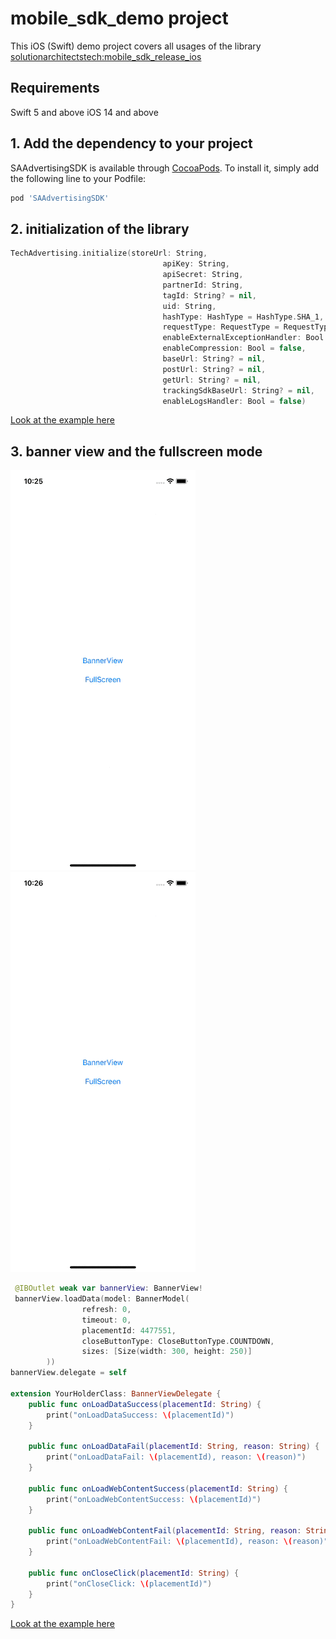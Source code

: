 # mobile_sdk_demo project
This iOS (Swift) demo project covers all usages of the library [solutionarchitectstech:mobile_sdk_release_ios](https://github.com/solutionarchitectstech/mobile_sdk_release_ios)

## Requirements
Swift 5 and above
iOS 14 and above

## 1. Add the dependency to your project

SAAdvertisingSDK is available through [CocoaPods](https://cocoapods.org). To install
it, simply add the following line to your Podfile:

```ruby
pod 'SAAdvertisingSDK'
```

## 2. initialization of the library
```swift
TechAdvertising.initialize(storeUrl: String,
                                  apiKey: String,
                                  apiSecret: String,
                                  partnerId: String,
                                  tagId: String? = nil,
                                  uid: String,
                                  hashType: HashType = HashType.SHA_1,
                                  requestType: RequestType = RequestType.POST,
                                  enableExternalExceptionHandler: Bool = false,
                                  enableCompression: Bool = false,
                                  baseUrl: String? = nil,
                                  postUrl: String? = nil,
                                  getUrl: String? = nil,
                                  trackingSdkBaseUrl: String? = nil,
                                  enableLogsHandler: Bool = false) 
```
[Look at the example here](https://github.com/solutionarchitectstech/mobile_sdk_demo_ios/blob/8ef656d56fda0384b92aedecfe7347363a90f8bc/SAAdvertisingSDK/AppDelegate.swift#L18)

## 3. banner view and the fullscreen mode
![banner-view](/readme_content/banner.gif)
![fullscreen](/readme_content/fullscreen.gif)

```swift
 @IBOutlet weak var bannerView: BannerView!
 bannerView.loadData(model: BannerModel(
                refresh: 0,
                timeout: 0,
                placementId: 4477551,
                closeButtonType: CloseButtonType.COUNTDOWN,
                sizes: [Size(width: 300, height: 250)]
        ))
bannerView.delegate = self

extension YourHolderClass: BannerViewDelegate {
    public func onLoadDataSuccess(placementId: String) {
        print("onLoadDataSuccess: \(placementId)")
    }

    public func onLoadDataFail(placementId: String, reason: String) {
        print("onLoadDataFail: \(placementId), reason: \(reason)")
    }

    public func onLoadWebContentSuccess(placementId: String) {
        print("onLoadWebContentSuccess: \(placementId)")
    }

    public func onLoadWebContentFail(placementId: String, reason: String) {
        print("onLoadWebContentFail: \(placementId), reason: \(reason)")
    }

    public func onCloseClick(placementId: String) {
        print("onCloseClick: \(placementId)")
    }
}
```
[Look at the example here](https://github.com/solutionarchitectstech/mobile_sdk_demo_ios/blob/8ef656d56fda0384b92aedecfe7347363a90f8bc/SAAdvertisingSDK/screens/banner/SDKBannerViewController.swift#L19)









